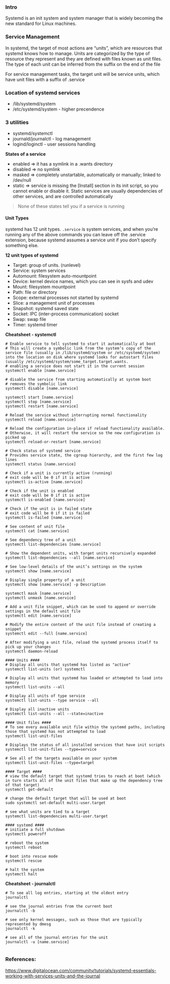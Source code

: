 ### Intro
Systemd is an init system and system manager that is widely becoming the new standard for Linux machines. 

### Service Management
In systemd, the target of most actions are “units”, which are resources that systemd knows how to manage. Units are categorized by the type of resource they represent and they are defined with files known as unit files. The type of each unit can be inferred from the suffix on the end of the file

For service management tasks, the target unit will be service units, which have unit files with a suffix of .service

### Location of systemd services
- /lib/systemd/system
- /etc/systemd/system - higher precendence
### 3 utilities
- systemd/systemctl 
- journald/journalctl - log management
- logind/loginctl - user sessions handling

**States of a service**
- enabled => it has a symlink in a .wants directory
- disabled => no symlink
- masked => completely unstartable, automatically or manually; linked to /dev/null
- static => service is missing the [Install] section in its init script, so you cannot enable or disable it. Static services are usually dependencies of other services, and are controlled automatically
> None of these states tell you if a service is running

#### Unit Types
systemd has 12 unit types. `.service` is system services, and when you’re running any of the above commands you can leave off the .service extension, because systemd assumes a service unit if you don’t specify something else. 

**12 unit types of systemd**
- Target: group of units. (runlevel)
- Service: system services
- Automount: filesystem auto-mountpoint
- Device: kernel device names, which you can see in sysfs and udev
- Mount: filesystem mountpoint
- Path: file or directory
- Scope: external processes not started by systemd
- Slice: a management unit of processes
- Snapshot: systemd saved state
- Socket: IPC (inter-process communication) socket
- Swap: swap file
- Timer: systemd timer

**Cheatsheet - systemctl**
```
# Enable service to tell systemd to start it automatically at boot
# This will create a symbolic link from the system’s copy of the service file (usually in /lib/systemd/system or /etc/systemd/system) into the location on disk where systemd looks for autostart files (usually /etc/systemd/system/some_target.target.wants.
# enabling a service does not start it in the current session
systemctl enable [name.service]

# disable the service from starting automatically at system boot
# removes the symbolic link
systemctl disable [name.service]

systemctl start [name.service]
systemctl stop [name.service]
systemctl restart [name.service]

# Reload the service without interrupting normal functionality
systemctl reload [name.service]

# Reload the configuration in-place if reload functionality available. 
# Otherwise, it will restart the service so the new configuration is picked up
systemctl reload-or-restart [name.service]

# Check status of systemd service
# Provides service state, the cgroup hierarchy, and the first few log lines
systemctl status [name.service]

# Check if a unit is currently active (running)
# exit code will be 0 if it is active
systemctl is-active [name.service]

# Check if the unit is enabled
# exit code will be 0 if it is active
systemctl is-enabled [name.service]

# Check if the unit is in failed state
# exit code will be 0 if it is failed
systemctl is-failed [name.service]

# See content of unit file
systemctl cat [name.service]

# See dependency tree of a unit
systemctl list-dependencies [name.service]

# Show the dependent units, with target units recursively expanded
systemctl list-dependencies --all [name.service]

# See low-level details of the unit’s settings on the system
systemctl show [name.service]

# Display single property of a unit
systemctl show [name.service] -p Description

systemctl mask [name.service]
systemctl unmask [name.service]

# Add a unit file snippet, which can be used to append or override settings in the default unit file
systemctl edit [name.service]

# Modify the entire content of the unit file instead of creating a snippet
systemctl edit --full [name.service]

# After modifying a unit file, reload the systemd process itself to pick up your changes
systemctl daemon-reload

#### Units ####
# Display all units that systemd has listed as "active"
systemctl list-units (or) systemctl

# Display all units that systemd has loaded or attempted to load into memory
systemctl list-units --all

# Display all units of type service
systemctl list-units --type service --all

# Display all inactive units
systemctl list-units --all --state=inactive

#### Unit files ####
# To see every available unit file within the systemd paths, including those that systemd has not attempted to load
systemctl list-unit-files

# Displays the status of all installed services that have init scripts
systemctl list-unit-files --type=service

# See all of the targets available on your system
systemctl list-unit-files --type=target

#### Target ####
# view the default target that systemd tries to reach at boot (which in turn starts all of the unit files that make up the dependency tree of that target)
systemctl get-default

# change the default target that will be used at boot
sudo systemctl set-default multi-user.target

# see what units are tied to a target
systemctl list-dependencies multi-user.target

#### systemd ####
# initiate a full shutdown
systemctl poweroff

# reboot the system
systemctl reboot

# boot into rescue mode
systemctl rescue

# halt the system
systemctl halt
```

**Cheatsheet - journalctl**
```
# To see all log entries, starting at the oldest entry
journalctl

# see the journal entries from the current boot
journalctl -b

# see only kernel messages, such as those that are typically represented by dmesg
journalctl -k

# see all of the journal entries for the unit 
journalctl -u [name.service]


```

### References:
https://www.digitalocean.com/community/tutorials/systemd-essentials-working-with-services-units-and-the-journal